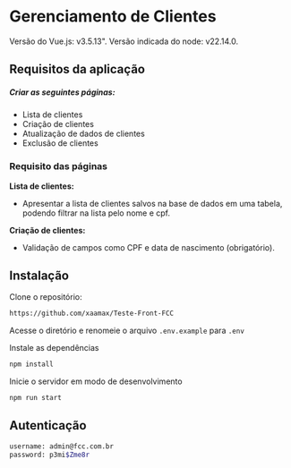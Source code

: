 # Gerenciamento de Clientes
Versão do Vue.js: v3.5.13". Versão indicada do node: v22.14.0.

## Requisitos da aplicação

##### Criar as seguintes páginas:
- Lista de clientes
- Criação de clientes
- Atualização de dados de clientes
- Exclusão de clientes

### Requisito das páginas
**Lista de clientes:**
- Apresentar a lista de clientes salvos na base de dados em uma tabela, podendo filtrar na lista pelo nome e cpf.

**Criação de clientes:**
- Validação de campos como CPF e data de nascimento (obrigatório).


## Instalação
Clone o repositório:
```bash
https://github.com/xaamax/Teste-Front-FCC
```
Acesse o diretório e renomeie o arquivo `.env.example` para `.env`

Instale as dependências
```bash
npm install
```
Inicie o servidor em modo de desenvolvimento
```bash
npm run start
```
## Autenticação
```bash
username: admin@fcc.com.br
password: p3mi$Zme8r